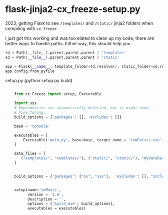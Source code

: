 # flask-jinja2-cx_freeze-setup.py

2023, getting Flask to see `/templates/` and `/static/` jinja2 folders when compiling with `cx_freeze`

I just got this working and was too elated to clean up my code, there are better ways to handle paths. Either way, this should help you.

```python
td = Path(__file__).parent.parent.parent / 'templates'
sd = Path(__file__).parent.parent.parent / 'static'

app = Flask(__name__, template_folder=td.resolve(), static_folder=sd.resolve())
app.config.from_pyfile

```


setup.py (python setup.py build)

```python

    from cx_Freeze import setup, Executable

    import sys
    # Dependencies are automatically detected, but it might need
    # fine tuning.
    build_options = {'packages': [], 'excludes': []}

    base = 'console'

    executables = [
        Executable('main.py', base=base, target_name = 'temEatsss.exe')
    ]

    data_files = [
       ("templates/", "templates/"), ("static/", "static/"), "mydatabase.db"
    ]


    build_options = {'packages': ["os", "sys"],  'excludes': [], "include_msvcr": True, "includes": ["jinja2", "jinja2.ext", "pathlib", "flask", "pkg_resources"], "include_files": data_files}


    setup(name='teMeats',
          version = '1.0',
          description = '',
          options = {'build_exe': build_options},
          executables = executables)
```
